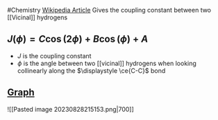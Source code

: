 #Chemistry 
[Wikipedia Article](https://en.wikipedia.org/wiki/Karplus_equation)
Gives the coupling constant between two [[Vicinal]] hydrogens
## $\displaystyle J(\phi)=C\cos(2\phi)+B\cos(\phi)+A$
* $\displaystyle J$ is the coupling constant
* $\displaystyle \phi$ is the angle between two [[vicinal]] hydrogens when looking collinearly along the $\displaystyle \ce{C-C}$ bond
## [Graph](https://www.desmos.com/calculator/9pcmybv6eg)
![[Pasted image 20230828215153.png|700]]